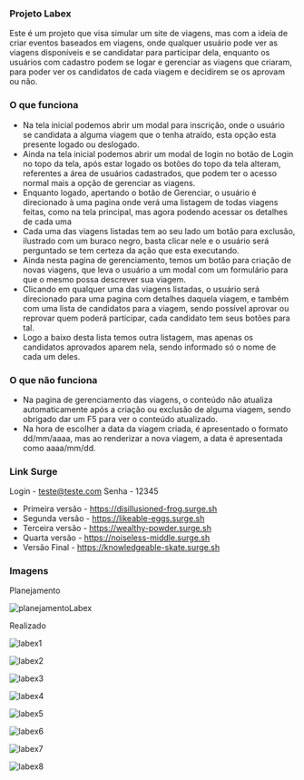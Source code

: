### Projeto Labex

Este é um projeto que visa simular um site de viagens, mas com a ideia de criar eventos baseados em viagens, onde qualquer usuário pode ver as viagens disponíveis e se candidatar para participar dela, enquanto os usuários com cadastro podem se logar e gerenciar as viagens que criaram, para poder ver os candidatos de cada viagem e decidirem se os aprovam ou não.

### O que funciona

- Na tela inicial podemos abrir um modal para inscrição, onde o usuário se candidata a alguma viagem que o tenha atraído, esta opção esta presente logado ou deslogado.
- Ainda na tela inicial podemos abrir um modal de login no botão de Login no topo da tela, após estar logado os botões do topo da tela alteram, referentes a área de usuários cadastrados, que podem ter o acesso normal mais a opção de gerenciar as viagens.
- Enquanto logado, apertando o botão de Gerenciar, o usuário é direcionado à uma pagina onde verá uma listagem de todas viagens feitas, como na tela principal, mas agora podendo acessar os detalhes de cada uma
-  Cada uma das viagens listadas tem ao seu lado um botão para exclusão, ilustrado com um buraco negro, basta clicar nele e o usuário será perguntado se tem certeza da ação que esta executando.
- Ainda nesta pagina de gerenciamento, temos um botão para criação de novas viagens, que leva o usuário a um modal com um formulário para que o mesmo possa descrever sua viagem.
- Clicando em qualquer uma das viagens listadas, o usuário será direcionado para uma pagina com detalhes daquela viagem, e também com uma lista de candidatos para a viagem, sendo possível aprovar ou reprovar quem poderá participar, cada candidato tem seus botões para tal.
- Logo a baixo desta lista temos outra listagem, mas apenas os candidatos aprovados aparem nela, sendo informado só o nome de cada um deles.

### O que não funciona

- Na pagina de gerenciamento das viagens, o conteúdo não atualiza automaticamente após a criação ou exclusão de alguma viagem, sendo obrigado dar um F5 para ver o conteúdo atualizado.
- Na hora de escolher a data da viagem criada, é apresentado o formato dd/mm/aaaa, mas ao renderizar a nova viagem, a data é apresentada como aaaa/mm/dd.

### Link Surge 

Login - teste@teste.com
Senha - 12345

- Primeira versão - https://disillusioned-frog.surge.sh
- Segunda versão - https://likeable-eggs.surge.sh
- Terceira versão - https://wealthy-powder.surge.sh
- Quarta versão - https://noiseless-middle.surge.sh
- Versão Final - https://knowledgeable-skate.surge.sh

### Imagens

Planejamento

![planejamentoLabex](https://user-images.githubusercontent.com/99031516/165429887-8d4334bc-454c-4306-a695-9039965a67c7.jpg)

Realizado

![labex1](https://user-images.githubusercontent.com/99031516/166168740-74c28d91-9bd5-4e1e-b7d3-ce5c7519fd05.jpg)

![labex2](https://user-images.githubusercontent.com/99031516/166168742-704c420a-b2e8-4566-ad86-680c77680170.jpg)

![labex3](https://user-images.githubusercontent.com/99031516/166168743-8e534faa-4d76-4dbf-94b0-934393c0a187.jpg)

![labex4](https://user-images.githubusercontent.com/99031516/166168744-74d98c82-be19-4ec2-83b9-cdb521596090.jpg)

![labex5](https://user-images.githubusercontent.com/99031516/166168746-9365623f-dd71-4fe7-b78a-f10e052d5dae.jpg)

![labex6](https://user-images.githubusercontent.com/99031516/166168749-535d443b-e970-4610-8a30-168be91d0102.jpg)

![labex7](https://user-images.githubusercontent.com/99031516/166168750-6622c384-ea59-436d-805e-f02b1a28c5ef.jpg)

![labex8](https://user-images.githubusercontent.com/99031516/166168751-5b91f0ea-7407-4426-a86d-a645d9bb5f9b.jpg)

